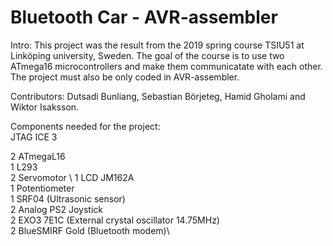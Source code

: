 # Bluetooth Car - AVR-assembler

Intro: This project was the result from the 2019 spring course TSIU51 at Linköping university, Sweden. The goal of the course is to use two ATmega16 microcontrollers and make them communicatate with each other. The project must also be only coded in AVR-assembler. 

Contributors:  Dutsadi Bunliang, Sebastian Börjeteg, Hamid Gholami and Wiktor Isaksson. 

Components needed for the project:\
JTAG ICE 3

2 ATmegaL16\
1 L293 \
2 Servomotor \ 
1 LCD JM162A\
1 Potentiometer\
1 SRF04 (Ultrasonic sensor)\
2 Analog PS2 Joystick\
2 EXO3 7E1C (External crystal oscillator 14.75MHz)\
2 BlueSMIRF Gold (Bluetooth modem)\




